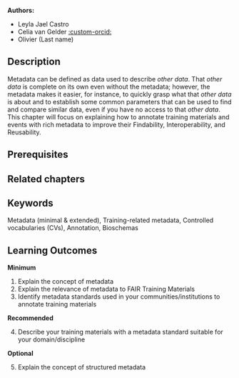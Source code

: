 
**Authors:**

- Leyla Jael Castro
- Celia van Gelder [:custom-orcid:](https://orcid.org/0000-0002-0223-2329)
- Olivier (Last name)

## Description

Metadata can be defined as data used to describe _other data_. That _other data_ is complete on its own even without the metadata; however, the metadata makes it easier, for instance, to quickly grasp what that _other data_ is about and to establish some common parameters that can be used to find and compare similar data, even if you have no access to that _other data_. This chapter will focus on explaining how to annotate training materials and events with rich metadata to improve their Findability, Interoperability, and Reusability.


## Prerequisites

## Related chapters

## Keywords
Metadata (minimal & extended), Training-related metadata, Controlled vocabularies (CVs), Annotation, Bioschemas


## Learning Outcomes
**Minimum**
1. Explain the concept of metadata 
2. Explain the relevance of metadata to FAIR Training Materials
3. Identify metadata standards used in your communities/institutions to annotate training materials
 
**Recommended**

4. Describe your training materials with a metadata standard suitable for your domain/discipline 

**Optional**

5. Explain the concept of structured metadata
